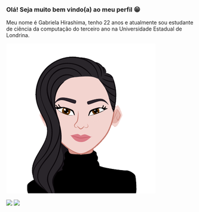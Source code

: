 ### Olá! Seja muito bem vindo(a) ao meu perfil :grin:

<div>
  Meu nome é Gabriela Hirashima, tenho 22 anos e atualmente sou estudante de ciência da computação do terceiro ano na Universidade Estadual de Londrina. 
</div>

![My image](/Images/avatar.png)

<div>
<a href = "mailto:gb.hirashima@gmail.com"><img src="https://img.shields.io/badge/Gmail-D14836?style=for-the-badge&logo=gmail&logoColor=white" target="_blank"></a>
<a href="https://www.linkedin.com/in/gabriela-hirashima-93b463171/" target="_blank"><img src="https://img.shields.io/badge/-LinkedIn-%230077B5?style=for-the-badge&logo=linkedin&logoColor=white" target="_blank"></a>   
</div>

<!--
**gabrielahirashima/gabrielahirashima** is a ✨ _special_ ✨ repository because its `README.md` (this file) appears on your GitHub profile.

Here are some ideas to get you started:

- 🔭 I’m currently working on ...
- 🌱 I’m currently learning ...
- 👯 I’m looking to collaborate on ...
- 🤔 I’m looking for help with ...
- 💬 Ask me about ...
- 📫 How to reach me: ...
- 😄 Pronouns: ...
- ⚡ Fun fact: ...
-->
